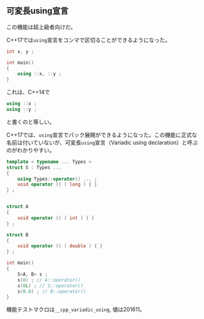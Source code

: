 ## 可変長using宣言

この機能は超上級者向けだ。

C++17では`using`宣言をコンマで区切ることができるようになった。

~~~cpp
int x, y ;

int main()
{
    using ::x, ::y ;
}
~~~

これは、C++14で

~~~c++
using ::x ;
using ::y ;
~~~

と書くのと等しい。

C++17では、`using`宣言でパック展開ができるようになった。この機能に正式な名前は付いていないが、可変長`using`宣言（Variadic using declaration）と呼ぶのがわかりやすい。


~~~cpp
template < typename ... Types >
struct S : Types ...
{
    using Types::operator() ... ;
    void operator () ( long ) { }
} ;


struct A
{
    void operator () ( int ) { }
} ;

struct B
{
    void operator () ( double ) { }
} ;

int main()
{
    S<A, B> s ;
    s(0) ; // A::operator()
    s(0L) ; // S::operator()
    s(0.0) ; // B::operator()
}
~~~

機能テストマクロは`__cpp_variadic_using`, 値は201611。
